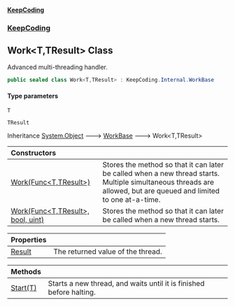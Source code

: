 #### [KeepCoding](index.md 'index')
### [KeepCoding](KeepCoding.md 'KeepCoding')
## Work&lt;T,TResult&gt; Class
Advanced multi-threading handler.  
```csharp
public sealed class Work<T,TResult> : KeepCoding.Internal.WorkBase
```
#### Type parameters
<a name='KeepCoding_Work_T_TResult__T'></a>
`T`  
  
<a name='KeepCoding_Work_T_TResult__TResult'></a>
`TResult`  
  

Inheritance [System.Object](https://docs.microsoft.com/en-us/dotnet/api/System.Object 'System.Object') &#129106; [WorkBase](KeepCoding_Internal_WorkBase.md 'KeepCoding.Internal.WorkBase') &#129106; Work&lt;T,TResult&gt;  

| Constructors | |
| :--- | :--- |
| [Work(Func&lt;T,TResult&gt;)](KeepCoding_Work_T_TResult__Work(System_Func_T_TResult_).md 'KeepCoding.Work&lt;T,TResult&gt;.Work(System.Func&lt;T,TResult&gt;)') | Stores the method so that it can later be called when a new thread starts. Multiple simultaneous threads are allowed, but are queued and limited to one at-a-time.<br/> |
| [Work(Func&lt;T,TResult&gt;, bool, uint)](KeepCoding_Work_T_TResult__Work(System_Func_T_TResult__bool_uint).md 'KeepCoding.Work&lt;T,TResult&gt;.Work(System.Func&lt;T,TResult&gt;, bool, uint)') | Stores the method so that it can later be called when a new thread starts.<br/> |

| Properties | |
| :--- | :--- |
| [Result](KeepCoding_Work_T_TResult__Result.md 'KeepCoding.Work&lt;T,TResult&gt;.Result') | The returned value of the thread.<br/> |

| Methods | |
| :--- | :--- |
| [Start(T)](KeepCoding_Work_T_TResult__Start(T).md 'KeepCoding.Work&lt;T,TResult&gt;.Start(T)') | Starts a new thread, and waits until it is finished before halting.<br/> |
